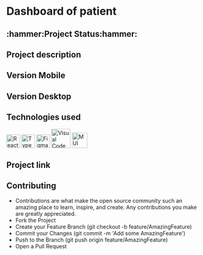 <h1> Dashboard of patient</h1>

<h2>:hammer:Project Status:hammer:</h2>

<h2>Project description</h2>

<h2 >Version Mobile</h2>

<h2>Version Desktop</h2>

<h2>Technologies used</h2>
<div>
    <img src="https://cdn.jsdelivr.net/gh/devicons/devicon/icons/react/react-original.svg" width="35" title="React"/>
    <img src="https://cdn.jsdelivr.net/gh/devicons/devicon/icons/typescript/typescript-original.svg" width="35" title="Typescript"/>
    <img src="https://cdn.jsdelivr.net/gh/devicons/devicon/icons/figma/figma-original.svg" width="35" title="Figma"/>
    <img src="https://cdn.jsdelivr.net/gh/devicons/devicon/icons/visualstudio/visualstudio-plain-wordmark.svg" title="Visual Code" width="50" />
    <img src="https://mui.com/static/logo.png" width="40" title="MUI">
</div>
    
<h2> Project link </h2>

<h2>Contributing</h2>
<ul>
<li>Contributions are what make the open source community such an amazing place to learn, inspire, and create. Any contributions you make are greatly appreciated.</li>
<li>Fork the Project</li>
<li>Create your Feature Branch (git checkout -b feature/AmazingFeature)</li>
<li>Commit your Changes (git commit -m 'Add some AmazingFeature')</li>
<li>Push to the Branch (git push origin feature/AmazingFeature)</li>
<li>Open a Pull Request</li>
<ul>
